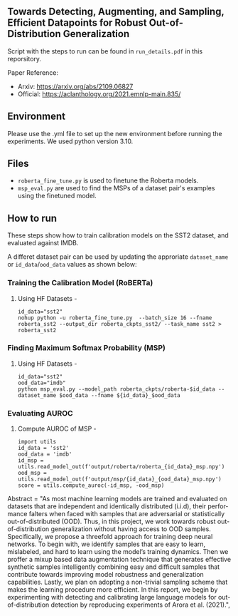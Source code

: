 ## Towards Detecting, Augmenting, and Sampling, Efficient Datapoints for Robust Out-of-Distribution Generalization

Script with the steps to run can be found in `run_details.pdf` in this reporsitory.

Paper Reference: 

- Arxiv: https://arxiv.org/abs/2109.06827
- Official: https://aclanthology.org/2021.emnlp-main.835/

## Environment
Please use the .yml file to set up the new environment before running the experiments. We used python version 3.10.

## Files
- `roberta_fine_tune.py` is used to finetune the Roberta models.
- `msp_eval.py` are used to find the MSPs of a dataset pair's examples using the finetuned model.

## How to run
These steps show how to train calibration models on the SST2 dataset, and evaluated against IMDB.

A differet dataset pair can be used by updating the approriate `dataset_name` or `id_data`/`ood_data` values as shown below:


### Training the Calibration Model (RoBERTa)
1. Using HF Datasets -
   ```
   id_data="sst2"
   nohup python -u roberta_fine_tune.py  --batch_size 16 --fname roberta_sst2 --output_dir roberta_ckpts_sst2/ --task_name sst2 > roberta_sst2
   ```


### Finding Maximum Softmax Probability (MSP)
1. Using HF Datasets -
   ```
   id_data="sst2"
   ood_data="imdb"
   python msp_eval.py --model_path roberta_ckpts/roberta-$id_data --dataset_name $ood_data --fname ${id_data}_$ood_data
   ```

### Evaluating AUROC
1. Compute AUROC of MSP -
    ```
   import utils
   id_data = 'sst2'
   ood_data = 'imdb'
   id_msp = utils.read_model_out(f'output/roberta/roberta_{id_data}_msp.npy')
   ood_msp = utils.read_model_out(f'output/msp/{id_data}_{ood_data}_msp.npy')
   score = utils.compute_auroc(-id_msp, -ood_msp)
   
    ```


Abstract = "As most machine learning models are trained and evaluated on datasets that are independent and identically distributed (i.i.d), their perfor-
mance falters when faced with samples that are adversarial or statistically out-of-distributed (OOD). Thus, in this project, we work towards robust out-of-distribution generalization without having access to OOD samples. Specifically, we propose a threefold approach for training deep neural networks. To begin with, we identify samples that are easy to learn, mislabeled, and hard to learn using the model’s training dynamics. Then we proffer a mixup based data augmentation technique that generates effective synthetic samples intelligently combining easy and difficult samples that contribute towards improving model robustness and generalization capabilities. Lastly, we plan on adopting a non-trivial sampling scheme that makes the learning procedure more efficient. In this report, we begin by experimenting with detecting and calibrating large language models for out-of-distribution detection by reproducing experiments of Arora et al. (2021).",


